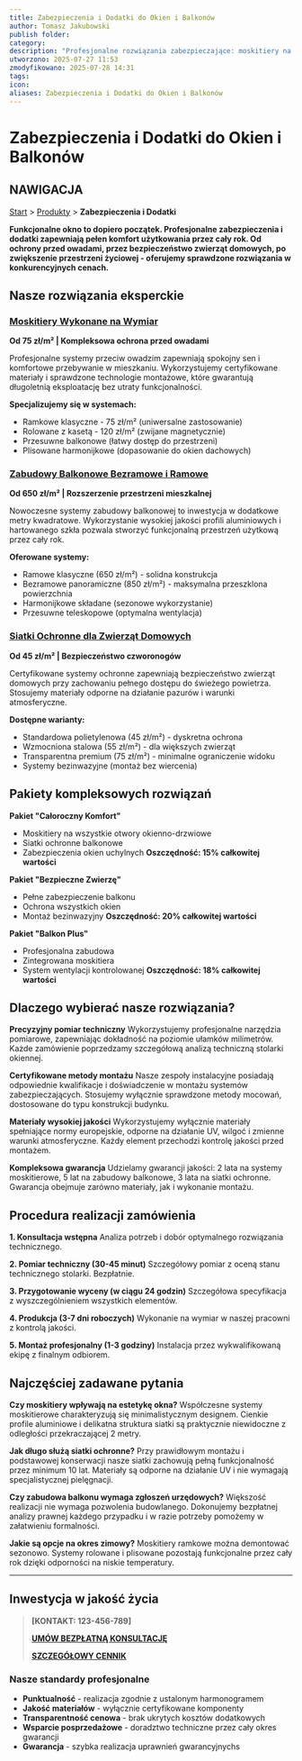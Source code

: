 ```yaml
---
title: Zabezpieczenia i Dodatki do Okien i Balkonów
author: Tomasz Jakubowski
publish folder:
category:
description: "Profesjonalne rozwiązania zabezpieczające: moskitiery na wymiar, zabudowy balkonowe i systemy ochronne dla zwierząt. Zwiększ komfort i bezpieczeństwo mieszkania."
utworzono: 2025-07-27 11:53
zmodyfikowano: 2025-07-28 14:31
tags:
icon:
aliases: Zabezpieczenia i Dodatki do Okien i Balkonów
---
```

# Zabezpieczenia i Dodatki do Okien i Balkonów

## NAWIGACJA

[Start](01_ACTIVE/Projects/regulujemy-pl/index.md) > [Produkty](01_ACTIVE/Projects/regulujemy-pl/produkty/index.md) > **Zabezpieczenia i Dodatki**

**Funkcjonalne okno to dopiero początek. Profesjonalne zabezpieczenia i dodatki zapewniają pełen komfort użytkowania przez cały rok. Od ochrony przed owadami, przez bezpieczeństwo zwierząt domowych, po zwiększenie przestrzeni życiowej - oferujemy sprawdzone rozwiązania w konkurencyjnych cenach.**

## Nasze rozwiązania eksperckie

### [Moskitiery Wykonane na Wymiar](moskitiery.md)

**Od 75 zł/m² | Kompleksowa ochrona przed owadami**

Profesjonalne systemy przeciw owadzim zapewniają spokojny sen i komfortowe przebywanie w mieszkaniu. Wykorzystujemy certyfikowane materiały i sprawdzone technologie montażowe, które gwarantują długoletnią eksploatację bez utraty funkcjonalności.

**Specjalizujemy się w systemach:**
- Ramkowe klasyczne - 75 zł/m² (uniwersalne zastosowanie)
- Rolowane z kasetą - 120 zł/m² (zwijane magnetycznie)
- Przesuwne balkonowe (łatwy dostęp do przestrzeni)
- Plisowane harmonijkowe (dopasowanie do okien dachowych)

### [Zabudowy Balkonowe Bezramowe i Ramowe](zabudowy-balkonowe.md)

**Od 650 zł/m² | Rozszerzenie przestrzeni mieszkalnej**

Nowoczesne systemy zabudowy balkonowej to inwestycja w dodatkowe metry kwadratowe. Wykorzystanie wysokiej jakości profili aluminiowych i hartowanego szkła pozwala stworzyć funkcjonalną przestrzeń użytkową przez cały rok.

**Oferowane systemy:**
- Ramowe klasyczne (650 zł/m²) - solidna konstrukcja
- Bezramowe panoramiczne (850 zł/m²) - maksymalna przeszklona powierzchnia
- Harmonijkowe składane (sezonowe wykorzystanie)
- Przesuwne teleskopowe (optymalna wentylacja)

### [Siatki Ochronne dla Zwierząt Domowych](siatki-dla-kotow.md)

**Od 45 zł/m² | Bezpieczeństwo czworonogów**

Certyfikowane systemy ochronne zapewniają bezpieczeństwo zwierząt domowych przy zachowaniu pełnego dostępu do świeżego powietrza. Stosujemy materiały odporne na działanie pazurów i warunki atmosferyczne.

**Dostępne warianty:**
- Standardowa polietylenowa (45 zł/m²) - dyskretna ochrona
- Wzmocniona stalowa (55 zł/m²) - dla większych zwierząt
- Transparentna premium (75 zł/m²) - minimalne ograniczenie widoku
- Systemy bezinwazyjne (montaż bez wiercenia)

## Pakiety kompleksowych rozwiązań

**Pakiet "Całoroczny Komfort"**
- Moskitiery na wszystkie otwory okienno-drzwiowe
- Siatki ochronne balkonowe
- Zabezpieczenia okien uchylnych
**Oszczędność: 15% całkowitej wartości**

**Pakiet "Bezpieczne Zwierzę"**
- Pełne zabezpieczenie balkonu
- Ochrona wszystkich okien
- Montaż bezinwazyjny
**Oszczędność: 20% całkowitej wartości**

**Pakiet "Balkon Plus"**
- Profesjonalna zabudowa
- Zintegrowana moskitiera
- System wentylacji kontrolowanej
**Oszczędność: 18% całkowitej wartości**

## Dlaczego wybierać nasze rozwiązania?

**Precyzyjny pomiar techniczny**
Wykorzystujemy profesjonalne narzędzia pomiarowe, zapewniając dokładność na poziomie ułamków milimetrów. Każde zamówienie poprzedzamy szczegółową analizą techniczną stolarki okiennej.

**Certyfikowane metody montażu**
Nasze zespoły instalacyjne posiadają odpowiednie kwalifikacje i doświadczenie w montażu systemów zabezpieczających. Stosujemy wyłącznie sprawdzone metody mocowań, dostosowane do typu konstrukcji budynku.

**Materiały wysokiej jakości**
Wykorzystujemy wyłącznie materiały spełniające normy europejskie, odporne na działanie UV, wilgoć i zmienne warunki atmosferyczne. Każdy element przechodzi kontrolę jakości przed montażem.

**Kompleksowa gwarancja**
Udzielamy gwarancji jakości: 2 lata na systemy moskitierowe, 5 lat na zabudowy balkonowe, 3 lata na siatki ochronne. Gwarancja obejmuje zarówno materiały, jak i wykonanie montażu.

## Procedura realizacji zamówienia

**1. Konsultacja wstępna**
Analiza potrzeb i dobór optymalnego rozwiązania technicznego.

**2. Pomiar techniczny (30-45 minut)**
Szczegółowy pomiar z oceną stanu technicznego stolarki. Bezpłatnie.

**3. Przygotowanie wyceny (w ciągu 24 godzin)**
Szczegółowa specyfikacja z wyszczególnieniem wszystkich elementów.

**4. Produkcja (3-7 dni roboczych)**
Wykonanie na wymiar w naszej pracowni z kontrolą jakości.

**5. Montaż profesjonalny (1-3 godziny)**
Instalacja przez wykwalifikowaną ekipę z finalnym odbiorem.

## Najczęściej zadawane pytania

**Czy moskitiery wpływają na estetykę okna?**
Współczesne systemy moskitierowe charakteryzują się minimalistycznym designem. Cienkie profile aluminiowe i delikatna struktura siatki są praktycznie niewidoczne z odległości przekraczającej 2 metry.

**Jak długo służą siatki ochronne?**
Przy prawidłowym montażu i podstawowej konserwacji nasze siatki zachowują pełną funkcjonalność przez minimum 10 lat. Materiały są odporne na działanie UV i nie wymagają specjalistycznej pielęgnacji.

**Czy zabudowa balkonu wymaga zgłoszeń urzędowych?**
Większość realizacji nie wymaga pozwolenia budowlanego. Dokonujemy bezpłatnej analizy prawnej każdego przypadku i w razie potrzeby pomożemy w załatwieniu formalności.

**Jakie są opcje na okres zimowy?**
Moskitiery ramkowe można demontować sezonowo. Systemy rolowane i plisowane pozostają funkcjonalne przez cały rok dzięki odporności na niskie temperatury.

---

## Inwestycja w jakość życia

> **[KONTAKT: 123-456-789]**
>
> **[UMÓW BEZPŁATNĄ KONSULTACJĘ](kontakt.md)**
>
> **[SZCZEGÓŁOWY CENNIK](cennik.md#dodatki)**

### Nasze standardy profesjonalne

- **Punktualność** - realizacja zgodnie z ustalonym harmonogramem
- **Jakość materiałów** - wyłącznie certyfikowane komponenty
- **Transparentność cenowa** - brak ukrytych kosztów dodatkowych
- **Wsparcie posprzedażowe** - doradztwo techniczne przez cały okres gwarancji
- **Gwarancja** - szybka realizacja uprawnień gwarancyjnychs